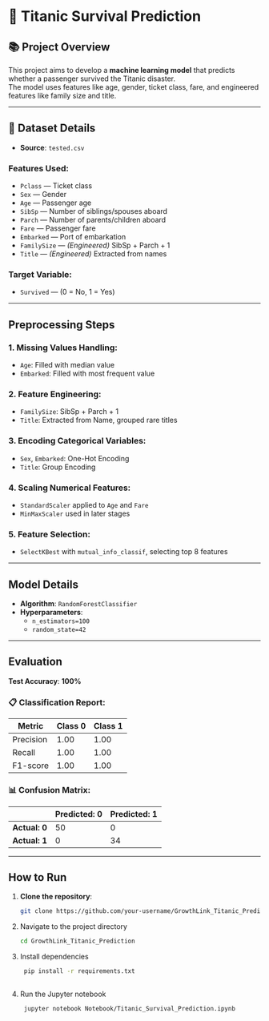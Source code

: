# 🚢 Titanic Survival Prediction

## 📚 Project Overview
This project aims to develop a **machine learning model** that predicts whether a passenger survived the Titanic disaster.  
The model uses features like age, gender, ticket class, fare, and engineered features like family size and title.

---

## 📂 Dataset Details
- **Source**: `tested.csv`
  
### Features Used:
- `Pclass` — Ticket class
- `Sex` — Gender
- `Age` — Passenger age
- `SibSp` — Number of siblings/spouses aboard
- `Parch` — Number of parents/children aboard
- `Fare` — Passenger fare
- `Embarked` — Port of embarkation
- `FamilySize` — *(Engineered)* SibSp + Parch + 1
- `Title` — *(Engineered)* Extracted from names

### Target Variable:
- `Survived` — (0 = No, 1 = Yes)

---

## Preprocessing Steps

### 1. Missing Values Handling:
- `Age`: Filled with median value
- `Embarked`: Filled with most frequent value

### 2. Feature Engineering:
- `FamilySize`: SibSp + Parch + 1
- `Title`: Extracted from Name, grouped rare titles

### 3. Encoding Categorical Variables:
- `Sex`, `Embarked`: One-Hot Encoding
- `Title`: Group Encoding

### 4. Scaling Numerical Features:
- `StandardScaler` applied to `Age` and `Fare`
- `MinMaxScaler` used in later stages

### 5. Feature Selection:
- `SelectKBest` with `mutual_info_classif`, selecting top 8 features

---

## Model Details
- **Algorithm**: `RandomForestClassifier`
- **Hyperparameters**:
  - `n_estimators=100`
  - `random_state=42`

---

## Evaluation

**Test Accuracy**: **100%**

### 📋 Classification Report:

| Metric     | Class 0 | Class 1 |
|------------|---------|---------|
| Precision  | 1.00    | 1.00    |
| Recall     | 1.00    | 1.00    |
| F1-score   | 1.00    | 1.00    |

### 📊 Confusion Matrix:

|               | Predicted: 0 | Predicted: 1 |
|---------------|--------------|--------------|
| **Actual: 0** | 50            | 0            |
| **Actual: 1** | 0             | 34           |

---

## How to Run

1. **Clone the repository**:
   ```bash
   git clone https://github.com/your-username/GrowthLink_Titanic_Prediction.git

2. Navigate to the project directory
    ```bash
    cd GrowthLink_Titanic_Prediction
    
3. Install dependencies
   ```bash
    pip install -r requirements.txt
    
4. Run the Jupyter notebook
   ```bash
    jupyter notebook Notebook/Titanic_Survival_Prediction.ipynb


